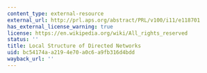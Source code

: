 ```yaml
---
content_type: external-resource
external_url: http://prl.aps.org/abstract/PRL/v100/i11/e118701
has_external_license_warning: true
license: https://en.wikipedia.org/wiki/All_rights_reserved
status: ''
title: Local Structure of Directed Networks
uid: bc54174a-a219-4e70-a0c6-a9fb316d4bdd
wayback_url: ''
---
```

